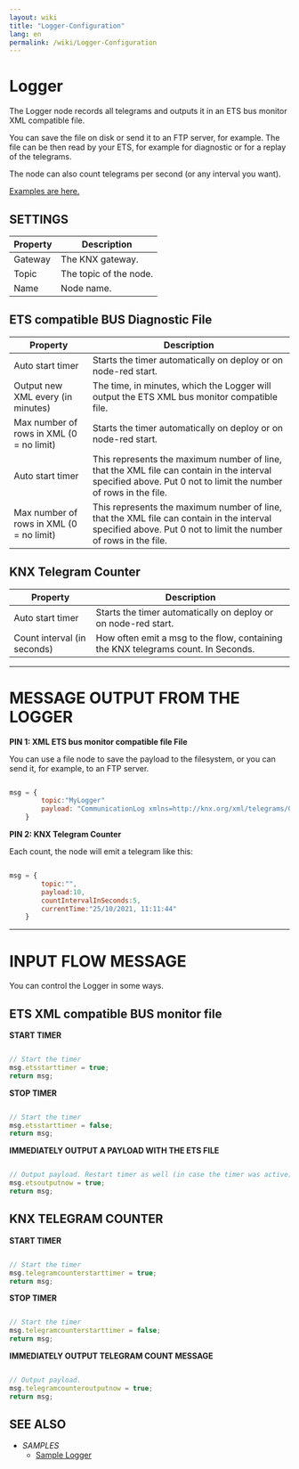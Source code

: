 ```yaml
---
layout: wiki
title: "Logger-Configuration"
lang: en
permalink: /wiki/Logger-Configuration
---
```

# Logger

The Logger node records all telegrams and outputs it in an ETS bus monitor XML compatible file.

 

You can save the file on disk or send it to an FTP server, for example. The file can be then read by your ETS, for example for diagnostic or for a replay of the telegrams.

The node can also count telegrams per second (or any interval you want).

 <a href="https://supergiovane.github.io/node-red-contrib-knx-ultimate/wiki/Logger-Sample" target="_blank">Examples are here.</a>

## SETTINGS

|Property|Description|
|--|--|
| Gateway | The KNX gateway. |
| Topic | The topic of the node. |
| Name | Node name. |

## ETS compatible BUS Diagnostic File

|Property|Description|
|--|--|
| Auto start timer | Starts the timer automatically on deploy or on node-red start. |
| Output new XML every (in minutes) | The time, in minutes, which the Logger will output the ETS XML bus monitor compatible file. |
| Max number of rows in XML (0 = no limit) | Starts the timer automatically on deploy or on node-red start. |
| Auto start timer | This represents the maximum number of line, that the XML file can contain in the interval specified above. Put 0 not to limit the number of rows in the file. |
| Max number of rows in XML (0 = no limit) | This represents the maximum number of line, that the XML file can contain in the interval specified above. Put 0 not to limit the number of rows in the file. |

## KNX Telegram Counter

|Property|Description|
|--|--|
| Auto start timer | Starts the timer automatically on deploy or on node-red start. |
| Count interval (in seconds) | How often emit a msg to the flow, containing the KNX telegrams count. In Seconds. |

---

# MESSAGE OUTPUT FROM THE LOGGER

**PIN 1: XML ETS bus monitor compatible file File**

You can use a file node to save the payload to the filesystem, or you can send it, for example, to an FTP server.

```javascript

msg = {
        topic:"MyLogger" 
        payload: "CommunicationLog xmlns=http://knx.org/xml/telegrams/01 Telegram Timestamp=2020-03-27T07:32:39.470Z Service=L_Data.ind...." (A String containing the XML file)
    } 

```

**PIN 2: KNX Telegram Counter**

Each count, the node will emit a telegram like this:

```javascript

msg = {
        topic:"",
        payload:10,
        countIntervalInSeconds:5,
        currentTime:"25/10/2021, 11:11:44"
    } 

```

---

# INPUT FLOW MESSAGE

You can control the Logger in some ways.

## ETS XML compatible BUS monitor file

**START TIMER** 

```javascript

// Start the timer
msg.etsstarttimer = true;
return msg;

```

**STOP TIMER** 

```javascript

// Start the timer
msg.etsstarttimer = false;
return msg;

```

**IMMEDIATELY OUTPUT A PAYLOAD WITH THE ETS FILE** 

```javascript

// Output payload. Restart timer as well (in case the timer was active)
msg.etsoutputnow = true;
return msg;

```

## KNX TELEGRAM COUNTER

**START TIMER** 

```javascript

// Start the timer
msg.telegramcounterstarttimer = true;
return msg;

```

**STOP TIMER** 

```javascript

// Start the timer
msg.telegramcounterstarttimer = false;
return msg;

```

**IMMEDIATELY OUTPUT TELEGRAM COUNT MESSAGE** 

```javascript

// Output payload. 
msg.telegramcounteroutputnow = true;
return msg;

```

## SEE ALSO

- _SAMPLES_
  - [Sample Logger](https://supergiovane.github.io/node-red-contrib-knx-ultimate/wiki/Logger-Sample)
